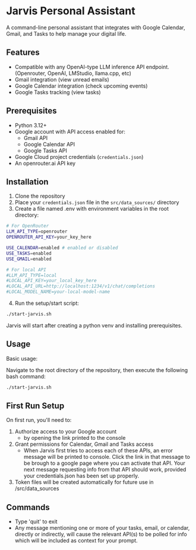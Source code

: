 # Jarvis Personal Assistant

A command-line personal assistant that integrates with Google Calendar, Gmail, and Tasks to help manage your digital life.

## Features

- Compatible with any OpenAI-type LLM inference API endpoint. (Openrouter, OpenAI, LMStudio, llama.cpp, etc)
- Gmail integration (view unread emails)
- Google Calendar integration (check upcoming events) 
- Google Tasks tracking (view tasks)

## Prerequisites

- Python 3.12+
- Google account with API access enabled for:
  - Gmail API
  - Google Calendar API
  - Google Tasks API
- Google Cloud project credentials (`credentials.json`)
- An openrouter.ai API key

## Installation


1. Clone the repository
2. Place your `credentials.json` file in the `src/data_sources/` directory
3. Create a file named .env with environment variables in the root directory:


```bash
# For OpenRouter
LLM_API_TYPE=openrouter
OPENROUTER_API_KEY=your_key_here

USE_CALENDAR=enabled # enabled or disabled
USE_TASKS=enabled
USE_GMAIL=enabled

# For local API
#LLM_API_TYPE=local
#LOCAL_API_KEY=your_local_key_here
#LOCAL_API_URL=http://localhost:1234/v1/chat/completions
#LOCAL_MODEL_NAME=your-local-model-name
```

4. Run the setup/start script:
```bash
./start-jarvis.sh
```

Jarvis will start after creating a python venv and installing prerequisites. 

## Usage

Basic usage:

Navigate to the root directory of the repository, then execute the following bash command:
```bash
./start-jarvis.sh
```

## First Run Setup

On first run, you'll need to:

1. Authorize access to your Google account
    - by opening the link printed to the console
2. Grant permissions for Calendar, Gmail and Tasks access
    - When Jarvis first tries to access each of these APIs, an error message will be printed to console. Click the link in that message to be brough to a google page where you can activate that API. Your next message requesting info from that API should work, provided your credentials.json has been set up properly.
3. Token files will be created automatically for future use in /src/data_sources

## Commands

- Type 'quit' to exit
- Any message mentioning one or more of your tasks, email, or calendar, directly or indirectly, will cause the relevant API(s) to be polled for info which will be included as context for your prompt.
